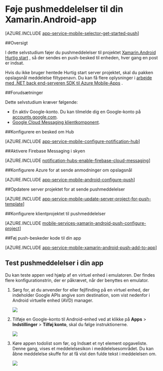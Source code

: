 <properties
    pageTitle="Føje pushmeddelelser til din Xamarin.Android app | Azure App Service"
    description="Lær at bruge Azure App Service og Azure meddelelse Hubs til at sende pushmeddelelser til din Xamarin.Android-app"
    services="app-service\mobile"
    documentationCenter="xamarin"
    authors="ysxu"
    manager="erikre"
    editor=""/>

<tags
    ms.service="app-service-mobile"
    ms.workload="mobile"
    ms.tgt_pltfrm="mobile-xamarin-android"
    ms.devlang="dotnet"
    ms.topic="article"
    ms.date="10/12/2016"
    ms.author="yuaxu"/>

# <a name="add-push-notifications-to-your-xamarinandroid-app"></a>Føje pushmeddelelser til din Xamarin.Android-app

[AZURE.INCLUDE [app-service-mobile-selector-get-started-push](../../includes/app-service-mobile-selector-get-started-push.md)]

##<a name="overview"></a>Oversigt


I dette selvstudium føjer du pushmeddelelser til projektet [Xamarin.Android Hurtig start](app-service-mobile-windows-store-dotnet-get-started.md) , så der sendes en push-besked til enheden, hver gang en post er indsat.

Hvis du ikke bruger hentede Hurtig start server projektet, skal du pakken opslagsnål meddelelse filtypenavn. Du kan få flere oplysninger i [arbejde med .NET back end-serveren SDK til Azure Mobile-Apps](app-service-mobile-dotnet-backend-how-to-use-server-sdk.md) .


##<a name="prerequisites"></a>Forudsætninger

Dette selvstudium kræver følgende:

+ En aktiv Google-konto. Du kan tilmelde dig en Google-konto på [accounts.google.com](http://go.microsoft.com/fwlink/p/?LinkId=268302).
+ [Google Cloud Messaging klientkomponent](http://components.xamarin.com/view/GCMClient/).

##<a name="configure-hub"></a>Konfigurere en besked om Hub

[AZURE.INCLUDE [app-service-mobile-configure-notification-hub](../../includes/app-service-mobile-configure-notification-hub.md)]

##<a id="register"></a>Aktivere Firebase Messaging i skyen

[AZURE.INCLUDE [notification-hubs-enable-firebase-cloud-messaging](../../includes/notification-hubs-enable-firebase-cloud-messaging.md)]

##<a name="configure-azure-to-send-push-requests"></a>Konfigurere Azure for at sende anmodninger om opslagsnål

[AZURE.INCLUDE [app-service-mobile-android-configure-push](../../includes/app-service-mobile-android-configure-push-for-firebase.md)]

##<a id="update-server"></a>Opdatere server projektet for at sende pushmeddelelser

[AZURE.INCLUDE [app-service-mobile-update-server-project-for-push-template](../../includes/app-service-mobile-update-server-project-for-push-template.md)]

##<a id="configure-app"></a>Konfigurere klientprojektet til pushmeddelelser

[AZURE.INCLUDE [mobile-services-xamarin-android-push-configure-project](../../includes/mobile-services-xamarin-android-push-configure-project.md)]

##<a id="add-push"></a>Føj push-beskeder kode til din app

[AZURE.INCLUDE [app-service-mobile-xamarin-android-push-add-to-app](../../includes/app-service-mobile-xamarin-android-push-add-to-app.md)]

## <a name="test"></a>Test pushmeddelelser i din app

Du kan teste appen ved hjælp af en virtuel enhed i emulatoren. Der findes flere konfigurationstrin, der er påkrævet, når der benyttes en emulator.

1. Sørg for, at du anvender for eller fejlfinding på en virtuel enhed, der indeholder Google APIs angive som destination, som vist nedenfor i Android virtuelle enhed (AVD) manager.

    ![](./media/app-service-mobile-xamarin-android-get-started-push/google-apis-avd-settings.png)

2. Tilføje en Google-konto til Android-enhed ved at klikke på **Apps** > **Indstillinger** > **Tilføj konto**, skal du følge instruktionerne.

    ![](./media/app-service-mobile-xamarin-android-get-started-push/add-google-account.png)

3. Køre appen todolist som før, og Indsæt et nyt element opgaveliste. Denne gang, vises et meddelelsesikon i meddelelsesområdet. Du kan åbne meddelelse skuffe for at få vist den fulde tekst i meddelelsen om.

    ![](./media/app-service-mobile-xamarin-android-get-started-push/android-notifications.png)


<!-- URLs. -->
[Xamarin.Android quick start]: app-service-mobile-xamarin-android-get-started.md
[Google Cloud Messaging Client Component]: http://components.xamarin.com/view/GCMClient/
[Azure Mobile Services Component]: http://components.xamarin.com/view/azure-mobile-services/
